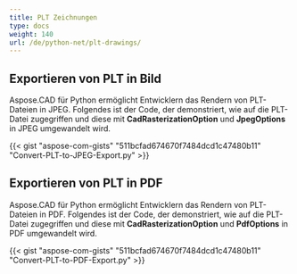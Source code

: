 ```yaml
---
title: PLT Zeichnungen
type: docs
weight: 140
url: /de/python-net/plt-drawings/
---
```


## **Exportieren von PLT in Bild**

Aspose.CAD für Python ermöglicht Entwicklern das Rendern von PLT-Dateien in JPEG. Folgendes ist der Code, der demonstriert, wie auf die PLT-Datei zugegriffen und diese mit **CadRasterizationOption** und **JpegOptions** in JPEG umgewandelt wird.

{{< gist "aspose-com-gists" "511bcfad674670f7484dcd1c47480b11" "Convert-PLT-to-JPEG-Export.py" >}}

## **Exportieren von PLT in PDF**

Aspose.CAD für Python ermöglicht Entwicklern das Rendern von PLT-Dateien in PDF. Folgendes ist der Code, der demonstriert, wie auf die PLT-Datei zugegriffen und diese mit **CadRasterizationOption** und **PdfOptions** in PDF umgewandelt wird.

{{< gist "aspose-com-gists" "511bcfad674670f7484dcd1c47480b11" "Convert-PLT-to-PDF-Export.py" >}}
